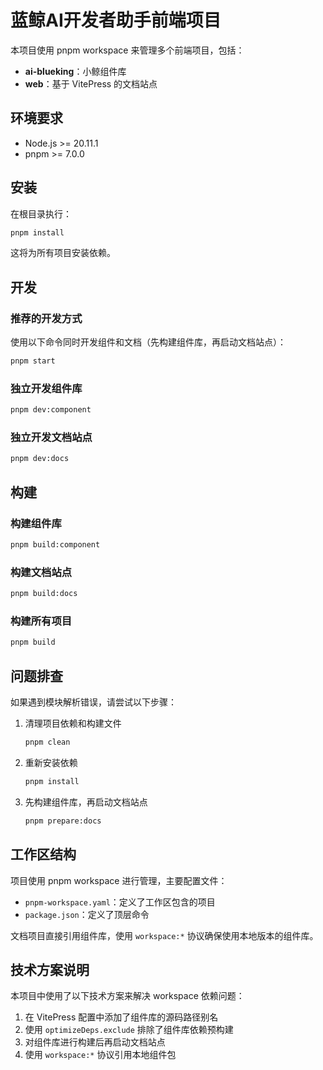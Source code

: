# 蓝鲸AI开发者助手前端项目

本项目使用 pnpm workspace 来管理多个前端项目，包括：

- **ai-blueking**：小鲸组件库
- **web**：基于 VitePress 的文档站点

## 环境要求

- Node.js >= 20.11.1
- pnpm >= 7.0.0

## 安装

在根目录执行：

```bash
pnpm install
```

这将为所有项目安装依赖。

## 开发

### 推荐的开发方式

使用以下命令同时开发组件和文档（先构建组件库，再启动文档站点）：

```bash
pnpm start
```

### 独立开发组件库

```bash
pnpm dev:component
```

### 独立开发文档站点

```bash
pnpm dev:docs
```

## 构建

### 构建组件库

```bash
pnpm build:component
```

### 构建文档站点

```bash
pnpm build:docs
```

### 构建所有项目

```bash
pnpm build
```

## 问题排查

如果遇到模块解析错误，请尝试以下步骤：

1. 清理项目依赖和构建文件
   ```bash
   pnpm clean
   ```

2. 重新安装依赖
   ```bash
   pnpm install
   ```

3. 先构建组件库，再启动文档站点
   ```bash
   pnpm prepare:docs
   ```

## 工作区结构

项目使用 pnpm workspace 进行管理，主要配置文件：

- `pnpm-workspace.yaml`：定义了工作区包含的项目
- `package.json`：定义了顶层命令

文档项目直接引用组件库，使用 `workspace:*` 协议确保使用本地版本的组件库。

## 技术方案说明

本项目中使用了以下技术方案来解决 workspace 依赖问题：

1. 在 VitePress 配置中添加了组件库的源码路径别名
2. 使用 `optimizeDeps.exclude` 排除了组件库依赖预构建
3. 对组件库进行构建后再启动文档站点
4. 使用 `workspace:*` 协议引用本地组件包 